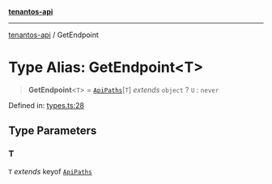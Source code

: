 [**tenantos-api**](../README.md)

***

[tenantos-api](../globals.md) / GetEndpoint

# Type Alias: GetEndpoint\<T\>

> **GetEndpoint**\<`T`\> = [`ApiPaths`](ApiPaths.md)\[`T`\] *extends* `object` ? `U` : `never`

Defined in: [types.ts:28](https://github.com/shadmanZero/tenantos-api/blob/fe61944d7cb3ee6cc3061a8309e45287291cb501/src/types.ts#L28)

## Type Parameters

### T

`T` *extends* keyof [`ApiPaths`](ApiPaths.md)

